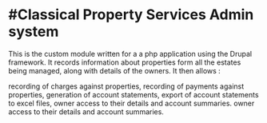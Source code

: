 #Classical Property Services Admin system
===
This is the custom module written for a a php application using the Drupal framework. It records information about properties form all the estates being managed, along with details of the owners. It then allows :

recording of charges against properties,
recording of payments against properties,
generation of account statements,
export of account statements to excel files,
owner access to their details and account summaries.
owner access to their details and account summaries.
